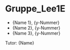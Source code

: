 # Gruppe_Lee1E

- {Name 1}, {y-Nummer}
- {Name 2}, {y-Nummer}
- {Name 3}, {y-Nummer}

Tutor: {Name}
